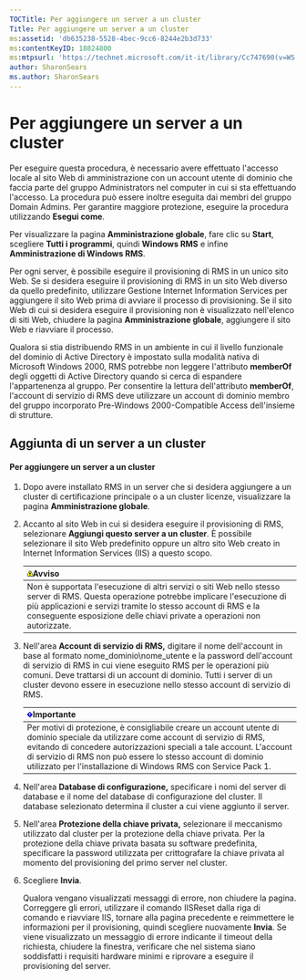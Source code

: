 ```yaml
---
TOCTitle: Per aggiungere un server a un cluster
Title: Per aggiungere un server a un cluster
ms:assetid: 'db635238-5528-4bec-9cc6-8244e2b3d733'
ms:contentKeyID: 18824800
ms:mtpsurl: 'https://technet.microsoft.com/it-it/library/Cc747690(v=WS.10)'
author: SharonSears
ms.author: SharonSears
---
```


Per aggiungere un server a un cluster
=====================================

Per eseguire questa procedura, è necessario avere effettuato l'accesso locale al sito Web di amministrazione con un account utente di dominio che faccia parte del gruppo Administrators nel computer in cui si sta effettuando l'accesso. La procedura può essere inoltre eseguita dai membri del gruppo Domain Admins. Per garantire maggiore protezione, eseguire la procedura utilizzando **Esegui come**.

Per visualizzare la pagina **Amministrazione globale**, fare clic su **Start**, scegliere **Tutti i programmi**, quindi **Windows RMS** e infine **Amministrazione di Windows RMS**.

Per ogni server, è possibile eseguire il provisioning di RMS in un unico sito Web. Se si desidera eseguire il provisioning di RMS in un sito Web diverso da quello predefinito, utilizzare Gestione Internet Information Services per aggiungere il sito Web prima di avviare il processo di provisioning. Se il sito Web di cui si desidera eseguire il provisioning non è visualizzato nell'elenco di siti Web, chiudere la pagina **Amministrazione globale**, aggiungere il sito Web e riavviare il processo.

Qualora si stia distribuendo RMS in un ambiente in cui il livello funzionale del dominio di Active Directory è impostato sulla modalità nativa di Microsoft Windows 2000, RMS potrebbe non leggere l'attributo **memberOf** degli oggetti di Active Directory quando si cerca di espandere l'appartenenza al gruppo. Per consentire la lettura dell'attributo **memberOf**, l'account di servizio di RMS deve utilizzare un account di dominio membro del gruppo incorporato Pre-Windows 2000-Compatible Access dell'insieme di strutture.

Aggiunta di un server a un cluster
----------------------------------

#### Per aggiungere un server a un cluster

1.  Dopo avere installato RMS in un server che si desidera aggiungere a un cluster di certificazione principale o a un cluster licenze, visualizzare la pagina **Amministrazione globale**.

2.  Accanto al sito Web in cui si desidera eseguire il provisioning di RMS, selezionare **Aggiungi questo server a un cluster**. È possibile selezionare il sito Web predefinito oppure un altro sito Web creato in Internet Information Services (IIS) a questo scopo.

    | ![](/security-updates/images/Cc747690.Warning(WS.10).gif)Avviso                                                                                                                                                                                                             |
    |----------------------------------------------------------------------------------------------------------------------------------------------------------------------------------------------------------------------------------------------------------------------------------------|
    | Non è supportata l'esecuzione di altri servizi o siti Web nello stesso server di RMS. Questa operazione potrebbe implicare l'esecuzione di più applicazioni e servizi tramite lo stesso account di RMS e la conseguente esposizione delle chiavi private a operazioni non autorizzate. |

3.  Nell'area **Account di servizio di RMS,** digitare il nome dell'account in base al formato nome\_dominio\\nome\_utente e la password dell'account di servizio di RMS in cui viene eseguito RMS per le operazioni più comuni. Deve trattarsi di un account di dominio. Tutti i server di un cluster devono essere in esecuzione nello stesso account di servizio di RMS.

    | ![](/security-updates/images/Cc747690.Important(WS.10).gif)Importante                                                                                                                                                                                                                                                               |
    |------------------------------------------------------------------------------------------------------------------------------------------------------------------------------------------------------------------------------------------------------------------------------------------------------------------------------------------------|
    | Per motivi di protezione, è consigliabile creare un account utente di dominio speciale da utilizzare come account di servizio di RMS, evitando di concedere autorizzazioni speciali a tale account. L'account di servizio di RMS non può essere lo stesso account di dominio utilizzato per l'installazione di Windows RMS con Service Pack 1. |

4.  Nell'area **Database di configurazione,** specificare i nomi del server di database e il nome del database di configurazione del cluster. Il database selezionato determina il cluster a cui viene aggiunto il server.

5.  Nell'area **Protezione della chiave privata,** selezionare il meccanismo utilizzato dal cluster per la protezione della chiave privata. Per la protezione della chiave privata basata su software predefinita, specificare la password utilizzata per crittografare la chiave privata al momento del provisioning del primo server nel cluster.

6.  Scegliere **Invia**.

    Qualora vengano visualizzati messaggi di errore, non chiudere la pagina. Correggere gli errori, utilizzare il comando IISReset dalla riga di comando e riavviare IIS, tornare alla pagina precedente e reimmettere le informazioni per il provisioning, quindi scegliere nuovamente **Invia**. Se viene visualizzato un messaggio di errore indicante il timeout della richiesta, chiudere la finestra, verificare che nel sistema siano soddisfatti i requisiti hardware minimi e riprovare a eseguire il provisioning del server.
